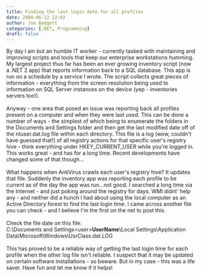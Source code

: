 ```yaml
---
title: Finding the last login date for all profiles
date: 2008-06-12 22:02
author: Jon Badgett
categories: [.NET, Programming]
draft: false
---
```

By day I am but an humble IT worker - currently tasked with maintaining and improving scripts and tools that keep our enterprise workstations humming.  My largest project thus far has been an ever growing inventory script (now a .NET 2 app) that reports information back to a SQL database.  This app is run on a schedule by a service I wrote.  The script collects great pieces of information - everything from the screen resolution being used to information on SQL Server instances on the device (yep - inventories servers too!).<br /><br />Anyway - one area that posed an issue was reporting back all profiles present on a computer and when they were last used.  This can be done a number of ways - the simplest of which being to enumerate the folders in the Documents and Settings folder and then get the last modified date off of the ntuser.dat.log file within each directory.  This file is a log (wow, couldn't have guessed that!) of all registry actions for that specific user's registry hive - think everything under HKEY_CURRENT_USER while you're logged in.  This works great - and has for a long time.  Recent developments have changed some of that though...<br /><br />What happens when AntiVirus crawls each user's registry hive?  It updates that file.  Suddenly the inventory app was reporting each profile to be current as of the day the app was run...not good.  I searched a long time via the Internet - and just poking around the registry for days.  WMI didnt' help any - and neither did a hunch I had about using the local computer as an Active Directory forest to find the last login time.  I came across another file you can check - and I believe I'm the first on the net to post this.<br /><br />Check the file date on this file:<br />C:\Documents and Settings\<user><span style="font-weight: bold;">UserName</span>\Local Settings\Application Data\Microsoft\Windows\UsrClass.dat.LOG<br /><br />This has proved to be a reliable way of getting the last login time for each profile when the other log file isn't reliable.  I suspect that it may be updated on certain software installations - so beware.  But in my case - this was a life saver.  Have fun and let me know if it helps!</user>
